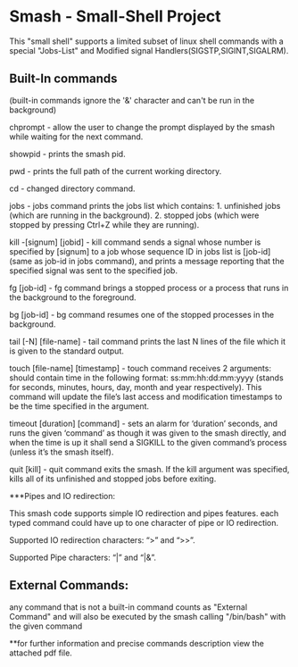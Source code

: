 # Smash - Small-Shell Project
This "small shell" supports a limited subset of linux shell commands with a special "Jobs-List" and Modified signal Handlers(SIGSTP,SIGINT,SIGALRM).

## Built-In commands 
(built-in commands ignore the '&' character and can't be run in the background)

chprompt <new-prompt> - allow the user to change the prompt displayed by the smash while waiting for the next command.

showpid - prints the smash pid.

pwd - prints the full path of the current working directory.

cd - changed directory command.

jobs - jobs command prints the jobs list which contains:
        1. unfinished jobs (which are running in the background).
        2. stopped jobs (which were stopped by pressing Ctrl+Z while they are running).
        
kill -[signum] [jobid] -  kill command sends a signal whose number is specified by [signum] to a job whose sequence ID in jobs list is [job-id] (same as job-id in jobs                           command), and prints a message reporting that the specified signal was sent to the specified job.  

fg [job-id] - fg command brings a stopped process or a process that runs in the background to the foreground.

bg [job-id] - bg command resumes one of the stopped processes in the background.

tail [-N] [file-name] - tail command prints the last N lines of the file which it is given to the standard output.

touch [file-name] [timestamp] - touch command receives 2 arguments: <timestamp> should contain time in the following format: ss:mm:hh:dd:mm:yyyy 
                                (stands for seconds, minutes, hours, day, month and year respectively).
                                This command will update the file’s last access and modification timestamps to be the time specified in the <timestamp> argument.
                                
timeout [duration] [command] - sets an alarm for ‘duration’ seconds, and runs the given ‘command’ as though it was given to the smash directly, and when the time is up                                  it shall send a SIGKILL to the given command’s process (unless it’s the smash itself).

quit [kill] - quit command exits the smash. If the kill argument was specified, kills all of its unfinished and stopped jobs before exiting.

***Pipes and IO redirection:

This smash code supports simple IO redirection and pipes features. each typed command could have up to one character of pipe or IO redirection. 

Supported IO redirection characters: “>” and “>>”.

Supported Pipe characters: “|” and “|&”.

## External Commands:
any command that is not a built-in command counts as "External Command" and will also be executed by the smash calling "/bin/bash" with the given command 

**for further information and precise commands description view the attached pdf file.
